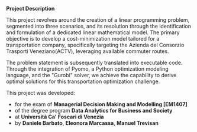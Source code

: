 **Project Description**

This project revolves around the creation of a linear programming problem, segmented into three scenarios, and its resolution through the identification and formulation of a 
dedicated linear mathematical model. The primary objective is to develop a cost-minimization model tailored for a transportation company, specifically targeting the Azienda del
Consorzio Trasporti Veneziano(ACTV), leveraging available commuter routes.

The problem statement is subsequently translated into executable code. Through the integration of Pyomo, a Python optimization modeling language, and the "Gurobi" solver, we 
achieve the capability to derive optimal solutions for this transportation optimization challenge.

This project was developed: 
 - for the exam of **Managerial Decision Making and Modelling [EM1407]**
 - of the degree program **Data Analytics for Business and Society**
 - at **Università Ca' Foscari di Venezia**
 - by **Daniele Barbato**, **Eleonora Marcassa**, **Manuel Trevisan**
